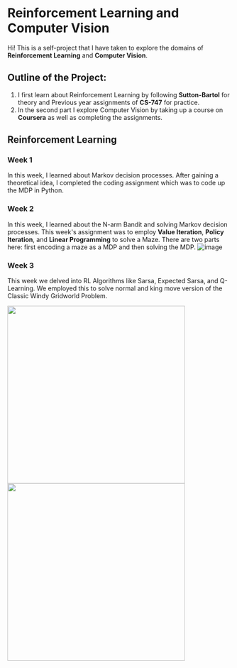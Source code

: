 # Reinforcement Learning and Computer Vision
Hi! This is a self-project that I have taken to explore the domains of **Reinforcement Learning** and **Computer Vision**.

## Outline of the Project:
1. I first learn about Reinforcement Learning by following **Sutton-Bartol** for theory and Previous year assignments of **CS-747** for practice.
2. In the second part I explore Computer Vision by taking up a course on **Coursera** as well as completing the assignments. 

## Reinforcement Learning
### Week 1
In this week, I learned about Markov decision processes. After gaining a theoretical idea, I completed the coding assignment which was to code up the MDP in Python. 

### Week 2
In this week, I learned about the N-arm Bandit and solving Markov decision processes. This week's assignment was to employ **Value Iteration**, **Policy Iteration**, and **Linear Programming** to solve a Maze. There are two parts here: first encoding a maze as a MDP and then solving the MDP.
![image](https://github.com/IaintaWeeb/Reinforcement_Learning-Computer_Vision/assets/118739396/d46e6120-f90f-477d-8554-412cf1e6e93c)

### Week 3
This week we delved into RL Algorithms like Sarsa, Expected Sarsa, and Q-Learning. We employed this to solve normal and king move version of the Classic Windy Gridworld Problem.

<img src="https://github.com/IaintaWeeb/Reinforcement_Learning-Computer_Vision/assets/118739396/ec5c0710-06bd-4299-a3fb-cc07e80f33c1" width = 400 height = 400>
<img src="https://github.com/IaintaWeeb/Reinforcement_Learning-Computer_Vision/assets/118739396/4d338b4a-c1b0-49a4-bb6e-fb1abed2ac30" width = 400 height = 400>




